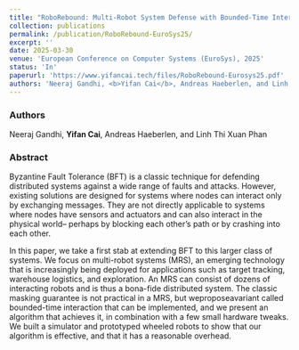 ```yaml
---
title: "RoboRebound: Multi-Robot System Defense with Bounded-Time Interaction"
collection: publications
permalink: /publication/RoboRebound-EuroSys25/
excerpt: ''
date: 2025-03-30
venue: 'European Conference on Computer Systems (EuroSys), 2025'
status: 'In'
paperurl: 'https://www.yifancai.tech/files/RoboRebound-Eurosys25.pdf'
authors: 'Neeraj Gandhi, <b>Yifan Cai</b>, Andreas Haeberlen, and Linh Thi Xuan Phan'
---
```


### Authors 

Neeraj Gandhi, **Yifan Cai**, Andreas Haeberlen, and Linh Thi Xuan Phan

### Abstract 

Byzantine Fault Tolerance (BFT) is a classic technique for defending distributed systems against a wide range of faults and attacks. However, existing solutions are designed for systems where nodes can interact only by exchanging messages. They are not directly applicable to systems where nodes have sensors and actuators and can also interact in the physical world– perhaps by blocking each other’s path or by crashing into each other.

In this paper, we take a first stab at extending BFT to this larger class of systems. We focus on multi-robot systems (MRS), an emerging technology that is increasingly being deployed for applications such as target tracking, warehouse logistics, and exploration. An MRS can consist of dozens of interacting robots and is thus a bona-fide distributed system. The classic masking guarantee is not practical in a MRS, but weproposeavariant called bounded-time interaction that can be implemented, and we present an algorithm that achieves it, in combination with a few small hardware tweaks. We
built a simulator and prototyped wheeled robots to show that our algorithm is effective, and that it has a reasonable overhead.